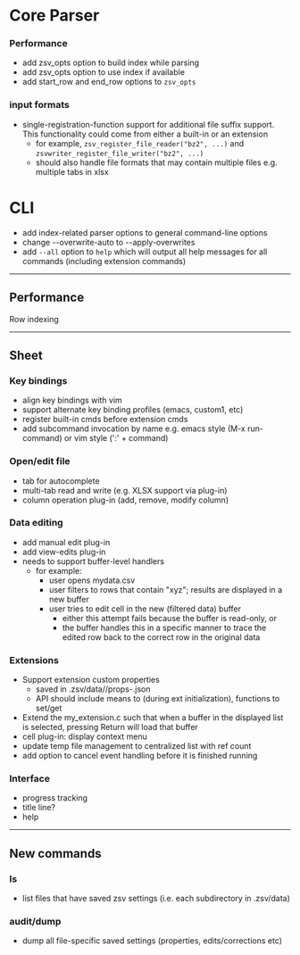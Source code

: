 # Core Parser

### Performance
- add zsv_opts option to build index while parsing
- add zsv_opts option to use index if available
- add start_row and end_row options to `zsv_opts`

### input formats
- single-registration-function support for additional file suffix support. This functionality could come from either a built-in or an extension
  - for example, `zsv_register_file_reader("bz2", ...)` and `zsvwriter_register_file_writer("bz2", ...)`
  - should also handle file formats that may contain multiple files e.g. multiple tabs in xlsx

# CLI
- add index-related parser options to general command-line options
- change --overwrite-auto to --apply-overwrites
- add `--all` option to `help` which will output all help messages for all commands (including extension commands)

---
## Performance

Row indexing

---

## Sheet

### Key bindings
- align key bindings with vim
- support alternate key binding profiles (emacs, custom1, etc)
- register built-in cmds before extension cmds
- add subcommand invocation by name e.g. emacs style (M-x run-command) or vim style (':' + command)

### Open/edit file
- tab for autocomplete
- multi-tab read and write (e.g. XLSX support via plug-in)
- column operation plug-in (add, remove, modify column)

### Data editing
- add manual edit plug-in
- add view-edits plug-in
- needs to support buffer-level handlers
  - for example:
    - user opens mydata.csv
    - user filters to rows that contain "xyz"; results are displayed in a new buffer
    - user tries to edit cell in the new (filtered data) buffer
      - either this attempt fails because the buffer is read-only, or
      - the buffer handles this in a specific manner to trace the edited row back to the correct row in the original data

### Extensions
- Support extension custom properties
  - saved in .zsv/data/<fn>/props-<ext>.json
  - API should include means to (during ext initialization), functions to set/get
- Extend the my_extension.c such that when a buffer in the displayed list is selected, pressing Return will load that buffer
- cell plug-in: display context menu
- update temp file management to centralized list with ref count
- add option to cancel event handling before it is finished running

### Interface
- progress tracking
- title line?
- help

---

## New commands

### ls
- list files that have saved zsv settings (i.e. each subdirectory in .zsv/data)

### audit/dump
- dump all file-specific saved settings (properties, edits/corrections etc)

